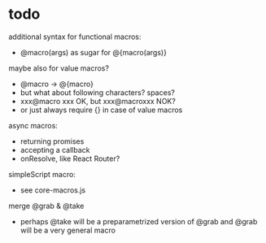 # todo
additional syntax for functional macros:
* @macro(args) as sugar for @{macro(args)}

maybe also for value macros?
* @macro -> @{macro}
* but what about following characters? spaces?
* xxx@macro xxx OK, but xxx@macroxxx NOK?
* or just always require {} in case of value macros

async macros:
* returning promises
* accepting a callback
* onResolve, like React Router?

simpleScript macro:
* see core-macros.js

merge @grab & @take
* perhaps @take will be a preparametrized version of @grab and @grab will be a very general macro
